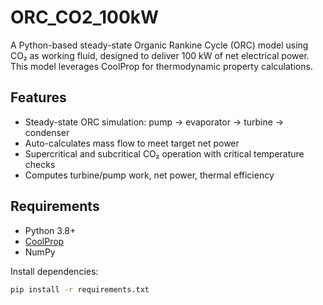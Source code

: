 # ORC_CO2_100kW

A Python-based steady-state Organic Rankine Cycle (ORC) model using CO₂ as working fluid, designed to deliver 100 kW of net electrical power. This model leverages CoolProp for thermodynamic property calculations.

## Features
- Steady-state ORC simulation: pump → evaporator → turbine → condenser
- Auto-calculates mass flow to meet target net power
- Supercritical and subcritical CO₂ operation with critical temperature checks
- Computes turbine/pump work, net power, thermal efficiency

## Requirements
- Python 3.8+
- [CoolProp](https://github.com/CoolProp/CoolProp)
- NumPy

Install dependencies:
```bash
pip install -r requirements.txt
